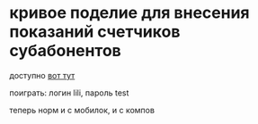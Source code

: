 # кривое поделие для внесения показаний счетчиков субабонентов

доступно [вот тут](https://test1602.000webhostapp.com/)

поиграть: логин lili, пароль test

теперь норм и с мобилок, и с компов

